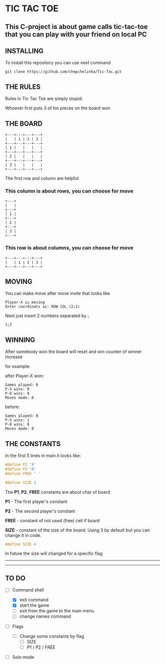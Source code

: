 # TIC TAC TOE

## This C-project is about game calls tic-tac-toe that you can play with your friend on local PC



## INSTALLING
To install this repository you can use next command

```
git clone https://github.com/chepchelinka/Tic-Tac.git
```


## THE RULES

Rules in Tic Tac Toe are simply stupid:

Whoever first puts 3 of his pieces on the board won


## THE BOARD

```
+---+---+---+---+
|   | 1 | 2 | 3 |
+---+---+---+---+
| 1 |   |   |   |
+---+---+---+---+
| 2 |   |   |   |
+---+---+---+---+
| 3 |   |   |   |
+---+---+---+---+
```

The first row and column are helpful

### This column is about rows, you can choose for move

```
+---+
|   |
+---+
| 1 |
+---+
| 2 |
+---+
| 3 |
+---+
```

### This row is about columns, you can choose for move

```
+---+---+---+---+
|   | 1 | 2 | 3 |
+---+---+---+---+
```


## MOVING

You can make move after move invite that looks like

```
Player-X is moving
Enter coordinats as: ROW COL (2;1)
```

Next just insert 2 numbers separated by ; 

```
1;2
```

## WINNING

After somebody won the board will reset and win counter of winner increase

for example:

after Player-X won:

```
Games played: 0
P-X wins: 0
P-O wins: 0
Moves made: 0
```

before:

```
Games played: 0
P-X wins: 1
P-O wins: 0
Moves made: 0
```


## THE CONSTANTS

In the first 5 lines in main.h looks like:

``` C
#define P1 'X'
#define P2 'O'
#define FREE ' '

#define SIZE 3
```

The __P1__, __P2__, __FREE__ constants are about char of board.

__P1__ - The first player's constant

__P2__ - The second player's constant

__FREE__ - constant of not used (free) cell if board

__SIZE__ - constant of the size of the board. Using 3 by default but you can change it in code.

``` C
#define SIZE 4
```

In future the size will changed for a specific flag

---
---

## TO DO

- [ ] Command shell

  - [x] exit command
  - [x] start the game
  - [ ] exit from the game to the main menu
  - [ ] change names command

- [ ] Flags

  - [ ] Change some constants by flag
    - [ ] SIZE
    - [ ] P1 / P2 / FREE

- [ ] Solo mode

